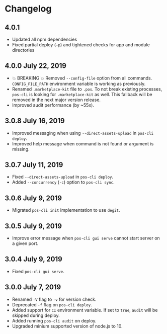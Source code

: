 # Changelog

## 4.0.1
* Updated all npm dependencies
* Fixed partial deploy (`-p`) and tightened checks for app and module directories

## 4.0.0 July 22, 2019
* 💥 BREAKING 💥 Removed `--config-file` option from all commands. `CONFIG_FILE_PATH` environment variable is working as previously.
* Renamed `.marketplace-kit` file to `.pos`. To not break existing processes, `pos-cli` is looking for `.marketplace-kit` as well. This fallback will be removed in the next major version release.
* Improved audit performance (by ~55x).

## 3.0.8 July 16, 2019
* Improved messaging when using `--direct-assets-upload` in `pos-cli deploy`.
* Improved help message when command is not found or argument is missing.

## 3.0.7 July 11, 2019
* Fixed `--direct-assets-upload` in `pos-cli deploy`.
* Added `--concurrency` (`-c`) option to `pos-cli sync`.

## 3.0.6 July 9, 2019
* Migrated `pos-cli init` implementation to use `degit`.

## 3.0.5 July 9, 2019
* Improve error message when `pos-cli gui serve` cannot start server on a given port.

## 3.0.4 July 9, 2019
* Fixed `pos-cli gui serve`.

## 3.0.0 July 7, 2019
* Renamed `-V` flag to `-v` for version check.
* Deprecated `-f` flag on `pos-cli deploy`.
* Added support for `CI` environment variable. If set to `true`, `audit` will be skipped during deploy.
* Added running `pos-cli audit` on deploy.
* Upgraded minium supported version of node.js to 10.
